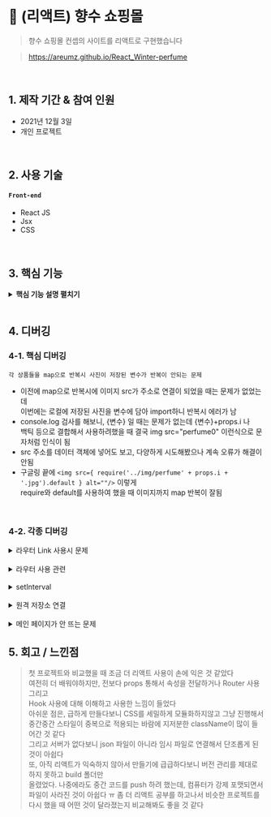 # :pushpin: (리액트) 향수 쇼핑몰
>향수 쇼핑몰 컨셉의 사이트를 리액트로 구현했습니다

>https://areumz.github.io/React_Winter-perfume

</br>

## 1. 제작 기간 & 참여 인원
- 2021년 12월 3일
- 개인 프로젝트

</br>

## 2. 사용 기술
#### `Front-end`
  - React JS
  - Jsx
  - CSS

</br>

## 3. 핵심 기능

<details>
<summary><b>핵심 기능 설명 펼치기</b></summary>
<div markdown="1">

### SPA
- 쇼핑몰 컨셉으로 싱글 페이지 어플리케이션을 구현하였습니다   
- 맨 처음 메인 페이지와 캐러셀, 상품들이 뜨고 상단 메뉴바를 클릭하면   
 각 상품 소개 상세 페이지로 연결했습니다

### useState, useEffect
- useState와 useEffect를 사용하여 동적인 기능을 구현했습니다

</div>
</details>

</br>

## 4. 디버깅
### 4-1. 핵심 디버깅

```각 상품들을 map으로 반복시 사진이 저장된 변수가 반복이 안되는 문제```

* 이전에 map으로 반복시에 이미지 src가 주소로 연결이 되었을 때는 문제가 없었는데   
이번에는 로컬에 저장된 사진을 변수에 담아 import하니 반복시 에러가 남
* console.log 검사를 해보니, {변수} 일 때는 문제가 없는데 {변수}+props.i 나   
백틱 등으로 결합해서 사용하려했을 때 결국 img src="perfume0" 이런식으로 문자처럼 인식이 됨
* src 주소를 데이터 객체에 넣어도 보고, 다양하게 시도해봤으나 계속 오류가 해결이 안됨
* 구글링 끝에 ```<img src={ require('../img/perfume' + props.i + '.jpg').default } alt=""/>``` 이렇게   
require와 default를 사용하여 했을 때 이미지까지 map 반복이 잘됨

</br>


### 4-2. 각종 디버깅
<details>
<summary>라우터 Link 사용시 문제</summary>
<div markdown="1">

```
<span Link to ="/">Home </span>
```

* 실수로 span 태그 안에 Link 를 넣어서 작동 안됨
* ```<Link to ="/"> <span>Home </span> </Link>``` 로 해결

</details>

</br>

<details>
<summary>라우터 사용 관련</summary>
<div markdown="1">

* BrowserRouter 없이 바로 Switch, Route 등을 쓰니 사용할 수 없다는 에러
* BrowserRouter 추가 후 에러 해결

</details>
  
</br>

<details>
<summary>setInterval</summary>
<div markdown="1">

* setInterval을 useEffect 내에 넣어 'Best! 품절 임박' 문구를 주기적으로 깜빡이게 구현하려고함
* 에러가 계속 발생했고, useEffect 밖으로 빼서 사용하는 것도 고민해봤으나   
  구글링 했을 때 React의 기능적인 측면에서 setInterval이 부적합하다는 글이 있었음. 더 공부해봐야 할듯함
* 아쉬운대로 setTimeout으로 설정하고, 작동 초 수가 길기 때문에 안전 장치로 clearTimeout도 추가함

</details>
  
</br>

<details>
<summary>원격 저장소 연결</summary>
<div markdown="1">

* 빌드 파일 만든 후 github 배포하려했으나, 에러 메세지가 뜸
* package.json 파일에 homepage url은 연결했지만 git 원격 저장소 연결을 안함
* ```git remote add origin ~~~```으로 연결 후 재시도 했을 때 제대로 배포됨
  
</details>

</br>

<details>
<summary>메인 페이지가 안 뜨는 문제</summary>
<div markdown="1">

* 배포된 페이지를 봤을 때 HOME 을 누르면 메인 페이지가 뜨지만 접속 당시에는   
  상단 메뉴바 외에 아무 것도 뜨지 않음
* github page 배포는 원칙적으로 SPA를 지원하지 않아서 이와 같이 Router를 사용해서 배포했을 때   
  이런 문제가 자주 발생한다고함
* HashRouter로 바꿔주니 해결됨

</details>

## 5. 회고 / 느낀점
> 첫 프로젝트와 비교했을 때 조금 더 리액트 사용이 손에 익은 것 같았다   
  여전히 더 배워야하지만, 전보다 props 통해서 속성을 전달하거나 Router 사용 그리고   
  Hook 사용에 대해 이해하고 사용한 느낌이 들었다   
  아쉬운 점은, 급하게 만들다보니 CSS를 세밀하게 모듈화하지않고 그냥 진행해서   
  중간중간 스타일이 중복으로 적용되는 바람에 지저분한 className이 많이 들어간 것 같다   
  그리고 서버가 없다보니 json 파일이 아니라 임시 파일로 연결해서 단조롭게 된 것이 아쉽다   
  또, 아직 리액트가 익숙하지 않아서 만들기에 급급하다보니 버전 관리를 제대로 하지 못하고 build 폴더만   
  올렸었다. 나중에라도 중간 코드를 push 하려 했는데, 컴퓨터가 강제 포맷되면서 파일이 사라진 것이 아쉽다 ㅠ
  좀 더 리액트 공부를 하고나서 비슷한 프로젝트를 다시 했을 때 어떤 것이 달라졌는지 비교해봐도 좋을 것 같다


